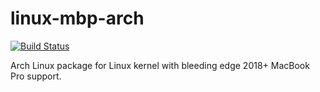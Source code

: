linux-mbp-arch
==============

[![Build Status](https://ci.aunali1.com/api/badges/aunali1/linux-mbp-arch/status.svg)](https://ci.aunali1.com/aunali1/linux-mbp-arch)

Arch Linux package for Linux kernel with bleeding edge 2018+ MacBook Pro support.
